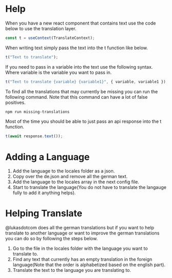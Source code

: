 # Help

When you have a new react component that contains text use the code below to use the translation layer.

```ts
const t = useContext(TranslateContext);
```

When writing text simply pass the text into the t function like below.

```ts
t("Text to translate");
```

If you need to pass in a variable into the text use the following syntax. Where variable is the variable you want to pass in.

```ts
t("Text to translate {variable} {variable1}", { variable, variable1 });
```

To find all the translations that may currently be missing you can run the following command. Note that this command can have a lot of false positives.

```bash
npm run missing-translations
```

Most of the time you should be able to just pass an api response into the t function.

```ts
t(await response.text());
```

# Adding a Language

1. Add the language to the locales folder as a json.
2. Copy over the de.json and remove all the german text.
3. Add the language to the locales array in the next config file.
4. Start to translate the language(You do not have to translate the langauge fully to add it anything helps).

# Helping Translate

@lukasdotcom does all the german translations but if you want to help translate to another language or want to improve the german translations you can do so by following the steps below.

1. Go to the file in the locales folder with the language you want to translate to.
2. Find any text that currently has an empty translation in the foreign language(Note that the order is alphabetized based on the english part).
3. Translate the text to the language you are translating to.
